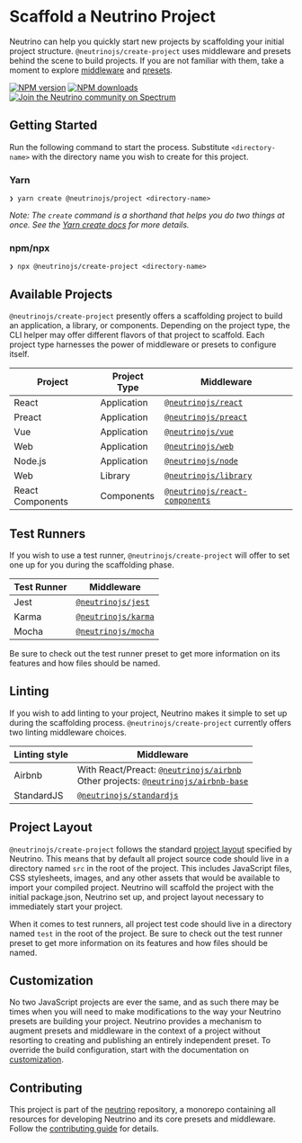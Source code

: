 # Scaffold a Neutrino Project

Neutrino can help you quickly start new projects by scaffolding your initial project structure.
`@neutrinojs/create-project` uses middleware and presets behind the scene to build projects. If you are not
familiar with them, take a moment to explore [middleware](https://release-v8.neutrinojs.org/middleware)
and [presets](https://release-v8.neutrinojs.org/presets).

[![NPM version][npm-image]][npm-url]
[![NPM downloads][npm-downloads]][npm-url]
[![Join the Neutrino community on Spectrum][spectrum-image]][spectrum-url]

## Getting Started

Run the following command to start the process. Substitute `<directory-name>` with the directory name you wish to create for this project.

### Yarn

```
❯ yarn create @neutrinojs/project <directory-name>
```

_Note: The `create` command is a shorthand that helps you do two things at once. See the [Yarn create docs](https://yarnpkg.com/lang/en/docs/cli/create) for more details._

### npm/npx

```
❯ npx @neutrinojs/create-project <directory-name>
```

## Available Projects

`@neutrinojs/create-project` presently offers a scaffolding project to build an application, a library,
or components. Depending on the project type, the CLI helper may offer different flavors
of that project to scaffold. Each project type harnesses the power of middleware or presets to configure itself.

| Project | Project Type | Middleware |
| --- | --- | --- |
| React | Application | [`@neutrinojs/react`](https://release-v8.neutrinojs.org/packages/react/) |
| Preact | Application | [`@neutrinojs/preact`](https://release-v8.neutrinojs.org/packages/preact/) |
| Vue | Application | [`@neutrinojs/vue`](https://release-v8.neutrinojs.org/packages/vue/) |
| Web | Application | [`@neutrinojs/web`](https://release-v8.neutrinojs.org/packages/web/) |
| Node.js | Application | [`@neutrinojs/node`](https://release-v8.neutrinojs.org/packages/node/) |
| Web | Library | [`@neutrinojs/library`](https://release-v8.neutrinojs.org/packages/library/) |
| React Components | Components | [`@neutrinojs/react-components`](https://release-v8.neutrinojs.org/packages/react-components/) |

## Test Runners

If you wish to use a test runner, `@neutrinojs/create-project` will offer to set one up for you during
the scaffolding phase.

| Test Runner | Middleware |
| --- | --- |
| Jest | [`@neutrinojs/jest`](https://release-v8.neutrinojs.org/packages/jest/) |
| Karma | [`@neutrinojs/karma`](https://release-v8.neutrinojs.org/packages/karma/) |
| Mocha | [`@neutrinojs/mocha`](https://release-v8.neutrinojs.org/packages/mocha/) |

Be sure to check out the test runner preset to get more information on its features and how files should be named.

## Linting

If you wish to add linting to your project, Neutrino makes it simple to set up during the scaffolding
process. `@neutrinojs/create-project` currently offers two linting middleware choices.

| Linting style | Middleware |
| --- | --- |
| Airbnb | With React/Preact: [`@neutrinojs/airbnb`](https://release-v8.neutrinojs.org/packages/airbnb/) <br /> Other projects: [`@neutrinojs/airbnb-base`](https://release-v8.neutrinojs.org/packages/airbnb-base/) |
| StandardJS | [`@neutrinojs/standardjs`](https://release-v8.neutrinojs.org/packages/standardjs/) |

## Project Layout

`@neutrinojs/create-project` follows the standard [project layout](https://release-v8.neutrinojs.org/project-layout) specified by Neutrino. This
means that by default all project source code should live in a directory named `src` in the root of the
project. This includes JavaScript files, CSS stylesheets, images, and any other assets that would be available
to import your compiled project. Neutrino will scaffold the project with the initial package.json, Neutrino set up,
and project layout necessary to immediately start your project.

When it comes to test runners, all project test code should live in a directory named `test` in the
root of the project. Be sure to check out the test runner preset to get more information on its
features and how files should be named.

## Customization

No two JavaScript projects are ever the same, and as such there may be times when you will need to make modifications
to the way your Neutrino presets are building your project. Neutrino provides a mechanism to augment presets and
middleware in the context of a project without resorting to creating and publishing an entirely independent preset.
To override the build configuration, start with the documentation
on [customization](https://release-v8.neutrinojs.org/customization/).

## Contributing

This project is part of the [neutrino](https://github.com/neutrinojs/neutrino) repository, a monorepo
containing all resources for developing Neutrino and its core presets and middleware. Follow the
[contributing guide](https://neutrinojs.org/contributing/) for details.

[npm-image]: https://img.shields.io/npm/v/@neutrinojs/create-project.svg
[npm-downloads]: https://img.shields.io/npm/dt/@neutrinojs/create-project.svg
[npm-url]: https://npmjs.org/package/@neutrinojs/create-project
[spectrum-image]: https://withspectrum.github.io/badge/badge.svg
[spectrum-url]: https://spectrum.chat/neutrino
